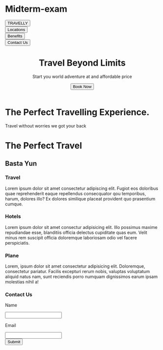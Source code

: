 # Midterm-exam
<!DOCTYPE html>
<html>
<head>
    <meta charset="UTF-8">
    <meta name="viewport" content="width=device-width, initial-scale=1.0">
    <meta http-equiv="X-UA-Compatible" content="ie=edge">
    <link rel="stylesheet" href="../MIDTERM_carlyn/css/style.css"/>
    <title>Travelly</title>
</head>
<body>
    <div><button class="tablink0" onclick="openPage('home') id="#home">TRAVELLY</button></div>
    <div><button class="tablink1" onclick="openPage('locations')" id="#locations">Locations</button></div>
    <div><button class="tablink2" onclick="openPage('benefits')" id="#benefits">Benefits</button></div>
    <div><button class="tablink3" onclick="openPage('contactUs')" id="#contactUs">Contact Us</button></div>
    </div>
    <header>
    <div class="tab-content1">
        <div id="home">
            <h1> Travel Beyond Limits </h1>
            <p> Start you world adventure at and affordable price </p>
        <div class="button">
            <div class="vertical-center">
            <button>Book Now</button>
        </div>
        </div>
    </div>
    </header>
    <div class="tab-content2">
        <div id="locations">
            <h1> The Perfect Travelling Experience. </h1>
            <p> Travel without worries we got your back</p>
        </div>
    </div>
    <div class="tab-content3">
        <div id="benefits">
            <div><h1>The Perfect Travel</h1>
            <h2>Basta Yun</h2>
        </div>
        <div class="container">
            <div class="box">
                <div class="content">
                <h3>Travel</h3>
                <p>Lorem ipsum dolor sit amet consectetur adipiscing elit. Fugiot eos doloribus quae reprehenderit eaque repellendus consecquator qou temporibus, harum, dolores illo? Ex dolores similique placeat provident quo prasentium cumque.</p></div>
            </div>
            <div class="box">
                <div class="content">
                <h3>Hotels</h3>
                <div class="item2">Lorem ipsum dolor sit amet consectur adipisicing elit. Illo possimus maxime repudiandae esse, blanditiis officia delectus cupiditate quas eum. Velit minus rem suscipit officia doloremque laboriosam odio vel facere perspiciatis.</p></div>
            </div>
            </div>
            <div class="box">
                <div class="content">
                <h3>Plane</h3>
                <div class="item3">Lorem, ipsum dolor sit amet consectetur adipisicing elit. Doloremque, consectetur pariatur. Facilis excepturi rerum nobis, valuptas voluptatum aliquid natus nam, sunt reciendis porro numquam dignissimos earum ipsam molestias nihil a!</p></div>
            </div> 
        </div>
        </div>
        </div>
    <body>
    <div class="tab-content4">
        <div class="form">
            <h3> Contact Us</h3>
            <div class="textbox">
                <p>Name</p>
                <input class="name">
                <p>Email</p>
                <input class="email">
            <div class="btn">
                <a><button>Submit</button></a> 
        </div>
    </div>
    </body>
 </body>
</html>
